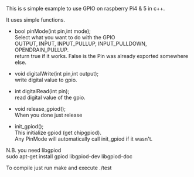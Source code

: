 This is s simple example to  use GPIO on raspberry Pi4 & 5 in c++.

It uses  simple functions.

- bool pinMode(int pin,int  mode);<br>
  Select what you want to do with the GPIO<br>
  OUTPUT, INPUT, INPUT_PULLUP, INPUT_PULLDOWN, OPENDRAIN_PULLUP.<br>
  return true if it works. False is the Pin was already exported somewhere else.<br>

- void digitalWrite(int pin,int  output);<br>
  write digital value to gpio.

- int digitalRead(int pin);<br>
  read digital value of the gpio.

- void release_gpiod();<br>
  When you done just release

- init_gpiod();<br>
  This initialize gpiod (get chipgpiod).<br>
  Any PinMode will automatically call init_gpiod if it wasn't.


N.B. you need libgpiod<br>
  sudo apt-get install gpiod libgpiod-dev libgpiod-doc

To compile just run make and execute ./test

